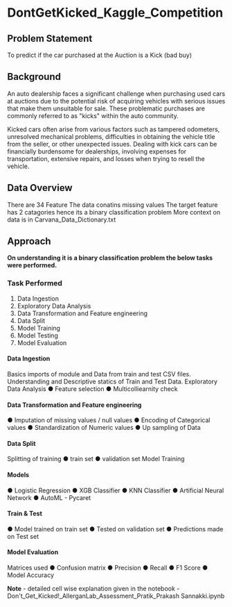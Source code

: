 # DontGetKicked_Kaggle_Competition



## Problem Statement

To predict if the car purchased at the Auction is a Kick (bad buy)


## Background

An auto dealership faces a significant challenge when purchasing used cars at auctions due to the potential risk of acquiring vehicles with serious issues that make them unsuitable for sale. These problematic purchases are commonly referred to as "kicks" within the auto community.

Kicked cars often arise from various factors such as tampered odometers, unresolved mechanical problems, difficulties in obtaining the vehicle title from the seller, or other unexpected issues. Dealing with kick cars can be financially burdensome for dealerships, involving expenses for transportation, extensive repairs, and losses when trying to resell the vehicle.

## Data Overview

There are 34 Feature
The data conatins missing values
The target feature has 2 catagories hence its a binary classification problem
More context on data is in Carvana_Data_Dictionary.txt

## Approach
 **On understanding it is a binary classification problem the below tasks were performed.**
### Task Performed
1. Data Ingestion
2. Exploratory Data Analysis
3. Data Transformation and Feature engineering
 4. Data Split
5. Model Training
6. Model Testing
7. Model Evaluation

#### Data Ingestion

Basics imports of module and Data from train and test CSV files. Understanding and Descriptive statics of Train and Test Data.
Exploratory Data Analysis
● Feature selection
● Multicolliearnity check

#### Data Transformation and Feature engineering
● Imputation of missing values / null values
● Encoding of Categorical values
● Standardization of Numeric values
● Up sampling of Data

#### Data Split

Splitting of training
● train set
● validation set
Model Training

#### Models
● Logistic Regression
● XGB Classifier
● KNN Classifier
● Artificial Neural Network
● AutoML - Pycaret


#### Train & Test
● Model trained on train set
● Tested on validation set
● Predictions made on Test set

#### Model Evaluation

Matrices used
● Confusion matrix
● Precision
● Recall
● F1 Score
● Model Accuracy

**Note** - detailed cell wise explanation given in the notebook - Don't_Get_Kicked!_AllerganLab_Assessment_Pratik_Prakash Sannakki.ipynb

